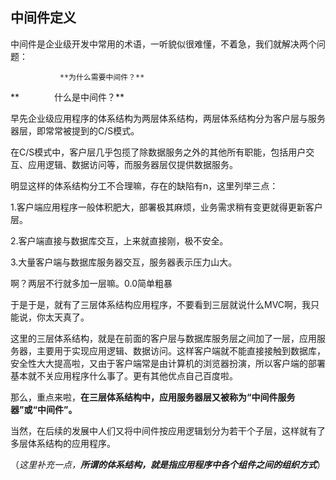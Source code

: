 ## 中间件定义

中间件是企业级开发中常用的术语，一听貌似很难懂，不着急，我们就解决两个问题：

```
           **为什么需要中间件？**
```

**　　　　什么是中间件？**

早先企业级应用程序的体系结构为两层体系结构，两层体系结构分为客户层与服务器层，即常常被提到的C/S模式。

在C/S模式中，客户层几乎包揽了除数据服务之外的其他所有职能，包括用户交互、应用逻辑、数据访问等，而服务器层仅提供数据服务。

明显这样的体系结构分工不合理嘛，存在的缺陷有n，这里列举三点：

1.客户端应用程序一般体积肥大，部署极其麻烦，业务需求稍有变更就得更新客户层。

2.客户端直接与数据库交互，上来就直接刚，极不安全。

3.大量客户端与数据库服务器交互，服务器表示压力山大。

啊？两层不行就多加一层嘛。0.0简单粗暴

于是于是，就有了三层体系结构应用程序，不要看到三层就说什么MVC啊，我只能说，你太天真了。

这里的三层体系结构，就是在前面的客户层与数据库服务层之间加了一层，应用服务器，主要用于实现应用逻辑、数据访问。这样客户端就不能直接接触到数据库，安全性大大提高啦，又由于客户端常是由计算机的浏览器扮演，所以客户端的部署基本就不关应用程序什么事了。更有其他优点自己百度啦。

那么，重点来啦，**在三层体系结构中，应用服务器层又被称为“中间件服务器”或“中间件”。**

当然，在后续的发展中人们又将中间件按应用逻辑划分为若干个子层，这样就有了多层体系结构的应用程序。

（_这里补充一点，**所谓的体系结构，就是指应用程序中各个组件之间的组织方式**_）

|  |
| :--- |




